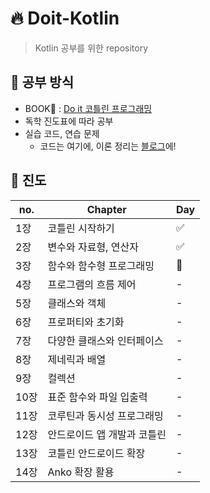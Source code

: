 # :fire: Doit-Kotlin
> Kotlin 공부를 위한 repository

## :pencil: 공부 방식
+ BOOK:orange_book: : [Do it 코틀린 프로그래밍](http://www.easyspub.co.kr/20_Menu/BookView/312/PUB)
+ 독학 진도표에 따라 공부
+ 실습 코드, 연습 문제
  + 코드는 여기에, 이론 정리는 [블로그](https://junyoung-developer.tistory.com/category/ANDROID/%5B%EA%B3%B5%EB%B6%80%5D%20Kotlin%20%ED%94%84%EB%A1%9C%EA%B7%B8%EB%9E%98%EB%B0%8D)에!

## :bookmark_tabs: 진도
|no.|Chapter|Day|
|---|-------|---|
|1장|코틀린 시작하기|:white_check_mark:|
|2장|변수와 자료형, 연산자|:white_check_mark:|
|3장|함수와 함수형 프로그래밍|:raising_hand:|
|4장|프로그램의 흐름 제어|-|
|5장|클래스와 객체|-|
|6장|프로퍼티와 초기화|-|
|7장|다양한 클래스와 인터페이스|-|
|8장|제네릭과 배열|-|
|9장|컬렉션|-|
|10장|표준 함수와 파일 입출력|-|
|11장|코루틴과 동시성 프로그래밍|-|
|12장|안드로이드 앱 개발과 코틀린|-|
|13장|코틀린 안드로이드 확장|-|
|14장|Anko 확장 활용|-|
